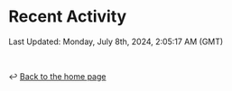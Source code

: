 # Recent Activity

<!--RECENT_ACTIVITY:start-->
<!--RECENT_ACTIVITY:end-->

<!--RECENT_ACTIVITY:last_update-->
Last Updated: Monday, July 8th, 2024, 2:05:17 AM (GMT)
<!--RECENT_ACTIVITY:last_update_end-->

<br>

↩️ [Back to the home page](/README.md)
